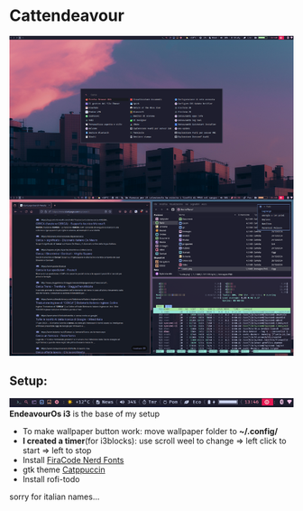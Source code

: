 # Cattendeavour
![Desktop](desk.png)
## Setup:
![Desktop](bar.png)
**EndeavourOs i3** is the base of my setup
* To make wallpaper button work: move wallpaper folder to **~/.config/**
* **I created a timer**(for i3blocks): use scroll weel to change => left click to start => left to stop
* Install [FiraCode Nerd Fonts](https://www.nerdfonts.com/font-downloads)
* gtk theme [Catppuccin](https://aur.archlinux.org/packages/catppuccin-gtk-theme-mocha)
* Install rofi-todo

sorry for italian names...
